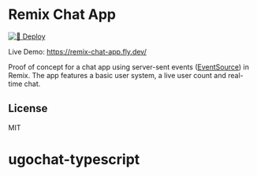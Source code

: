 # Remix Chat App

[![🚀 Deploy](https://github.com/DaCurse/remix-chat-app/actions/workflows/deploy.yml/badge.svg)](https://github.com/DaCurse/remix-chat-app/actions/workflows/deploy.yml)

Live Demo: <https://remix-chat-app.fly.dev/>

Proof of concept for a chat app using server-sent events ([EventSource](https://mdn.io/eventsource)) in Remix.
The app features a basic user system, a live user count and real-time chat.

## License

MIT
# ugochat-typescript
